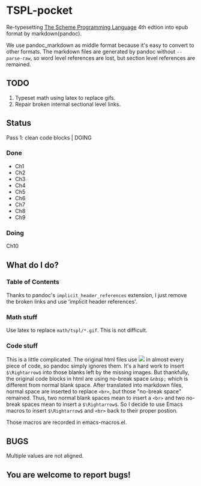 TSPL-pocket
===========

Re-typesetting [The Scheme Programming Language](http://scheme.com/tspl4/)
4th edtion into epub format by markdown(pandoc).

We use pandoc_markdown as middle format because it's easy to convert to other
formats. The markdown files are generated by pandoc without `--parse-raw`, so
word level references are lost, but section level references are remained.

## TODO

1. Typeset math using latex to replace gifs.
2. Repair broken internal sectional level links.

## Status

Pass 1: clean code blocks | DOING

### Done

* Ch1
* Ch2
* Ch3
* Ch4
* Ch5
* Ch6
* Ch7
* Ch8
* Ch9

### Doing

Ch10

## What do I do?

### Table of Contents

Thanks to pandoc's `implicit_header_references` extension, I just remove the broken links and use 'implicit header references'.

### Math stuff

Use latex to replace `math/tspl/*.gif`. This is not difficult.

### Code stuff

This is a little complicated. The original html files use
![](http://scheme.com/tspl4/math/tspl/0.gif) in almost every piece of
code, so pandoc simply ignores them. It's a hard work to insert
```$\Rightarrow$``` into those blanks left by the missing images. But
thankfully, the original code blocks in html are using no-break space
`&nbsp;` which is different from normal blank space. After translated
into markdown files, normal space are inserted to replace `<br>`, but
those "no-break space" remained. Thus, two normal blank spaces mean to
insert a `<br>` and two no-break spaces mean to insert a
```$\Rightarrow$```. So I decide to use Emacs macros to insert
```$\Rightarrow$``` and `<br>` back to their proper postion.

Those macros are recorded in emacs-macros.el.

## BUGS

Multiple values are not aligned.

## You are welcome to report bugs!
